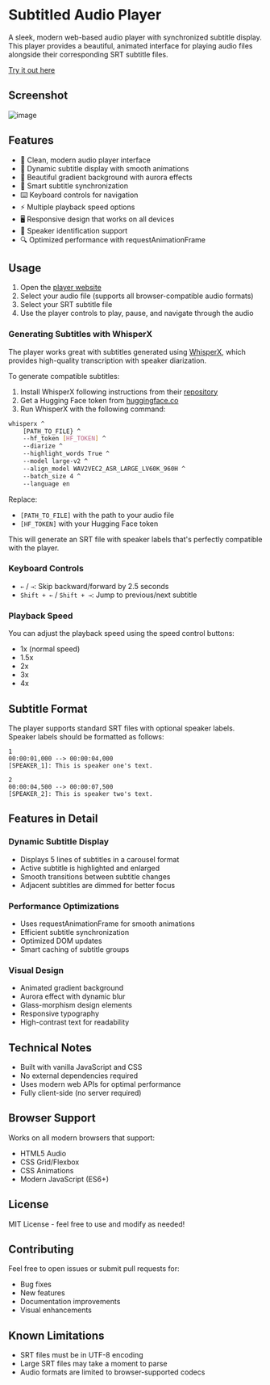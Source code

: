 # Subtitled Audio Player

A sleek, modern web-based audio player with synchronized subtitle display. This player provides a beautiful, animated interface for playing audio files alongside their corresponding SRT subtitle files.

[Try it out here](https://shrirajh.github.io/subtitled-audio-player)

## Screenshot
![image](https://github.com/user-attachments/assets/dbea4a45-4da5-4306-92bb-75eebd8c2a3c)


## Features

- 🎵 Clean, modern audio player interface
- 📝 Dynamic subtitle display with smooth animations
- 🎨 Beautiful gradient background with aurora effects
- 🔄 Smart subtitle synchronization
- ⌨️ Keyboard controls for navigation
- ⚡ Multiple playback speed options
- 🖥️ Responsive design that works on all devices
- 🎯 Speaker identification support
- 🔍 Optimized performance with requestAnimationFrame

## Usage

1. Open the [player website](https://shrirajh.github.io/subtitled-audio-player)
2. Select your audio file (supports all browser-compatible audio formats)
3. Select your SRT subtitle file
4. Use the player controls to play, pause, and navigate through the audio

### Generating Subtitles with WhisperX

The player works great with subtitles generated using [WhisperX](https://github.com/m-bain/whisperX), which provides high-quality transcription with speaker diarization.

To generate compatible subtitles:

1. Install WhisperX following instructions from their [repository](https://github.com/m-bain/whisperX)
2. Get a Hugging Face token from [huggingface.co](https://huggingface.co/settings/tokens)
3. Run WhisperX with the following command:

```bash
whisperx ^
    [PATH_TO_FILE} ^
    --hf_token [HF_TOKEN] ^
    --diarize ^
    --highlight_words True ^
    --model large-v2 ^
    --align_model WAV2VEC2_ASR_LARGE_LV60K_960H ^
    --batch_size 4 ^
    --language en
```

Replace:
- `[PATH_TO_FILE]` with the path to your audio file
- `[HF_TOKEN]` with your Hugging Face token

This will generate an SRT file with speaker labels that's perfectly compatible with the player.

### Keyboard Controls

- `←` / `→`: Skip backward/forward by 2.5 seconds
- `Shift + ←` / `Shift + →`: Jump to previous/next subtitle

### Playback Speed

You can adjust the playback speed using the speed control buttons:
- 1x (normal speed)
- 1.5x
- 2x
- 3x
- 4x

## Subtitle Format

The player supports standard SRT files with optional speaker labels. Speaker labels should be formatted as follows:

```
1
00:00:01,000 --> 00:00:04,000
[SPEAKER_1]: This is speaker one's text.

2
00:00:04,500 --> 00:00:07,500
[SPEAKER_2]: This is speaker two's text.
```

## Features in Detail

### Dynamic Subtitle Display
- Displays 5 lines of subtitles in a carousel format
- Active subtitle is highlighted and enlarged
- Smooth transitions between subtitle changes
- Adjacent subtitles are dimmed for better focus

### Performance Optimizations
- Uses requestAnimationFrame for smooth animations
- Efficient subtitle synchronization
- Optimized DOM updates
- Smart caching of subtitle groups

### Visual Design
- Animated gradient background
- Aurora effect with dynamic blur
- Glass-morphism design elements
- Responsive typography
- High-contrast text for readability

## Technical Notes

- Built with vanilla JavaScript and CSS
- No external dependencies required
- Uses modern web APIs for optimal performance
- Fully client-side (no server required)

## Browser Support

Works on all modern browsers that support:
- HTML5 Audio
- CSS Grid/Flexbox
- CSS Animations
- Modern JavaScript (ES6+)

## License

MIT License - feel free to use and modify as needed!

## Contributing

Feel free to open issues or submit pull requests for:
- Bug fixes
- New features
- Documentation improvements
- Visual enhancements

## Known Limitations

- SRT files must be in UTF-8 encoding
- Large SRT files may take a moment to parse
- Audio formats are limited to browser-supported codecs
